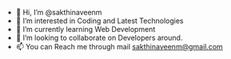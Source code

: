 - 👋 Hi, I’m @sakthinaveenm
- 👀 I’m interested in Coding and Latest Technologies
- 🌱 I’m currently learning Web Development
- 💞️ I’m looking to collaborate on Developers around.
- 📫 You can Reach me through mail sakthinaveenm@gmail.com

